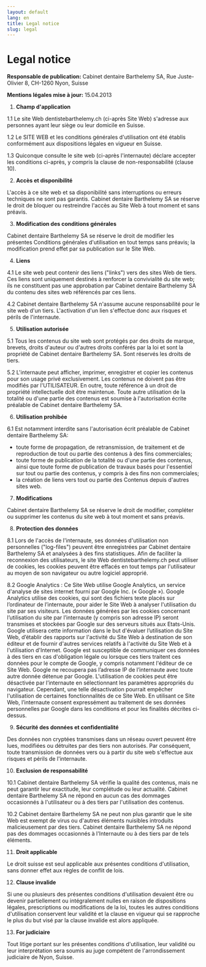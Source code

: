 ```yaml
---
layout: default
lang: en
title: Legal notice
slug: legal
---
```


# Legal notice

**Responsable de publication:** Cabinet dentaire Barthelemy SA, Rue Juste-Olivier 8, CH-1260 Nyon, Suisse  

**Mentions légales mise à jour:** 15.04.2013

 1. **Champ d'application**
 
 1.1 Le site Web dentistebarthelemy.ch  (ci-après Site Web) s'adresse aux personnes ayant leur siège ou leur domicile en Suisse.

 1.2 Le SITE WEB et les conditions générales d'utilisation ont été établis conformément aux dispositions légales en vigueur en Suisse.

 1.3 Quiconque consulte le site web (ci-après l'internaute) déclare accepter les conditions ci-après, y compris la clause de non-responsabilité (clause 10).         

 2. **Accès et disponibilité**
 
 L'accès à ce site web et sa disponibilité sans interruptions ou erreurs techniques ne sont pas garantis. Cabinet dentaire Barthelemy SA se réserve le droit de bloquer ou restreindre l'accès au Site Web à tout moment et sans préavis.

 3. **Modification des conditions générales**

 Cabinet dentaire Barthelemy SA se réserve le droit de modifier les présentes Conditions générales d'utilisation en tout temps sans préavis; la modification prend effet par sa publication sur le Site Web.       

 4. **Liens**
 
 4.1 Le site web peut contenir des liens ("links") vers des sites Web de tiers. Ces liens sont uniquement destinés à renforcer la convivialité du site web; ils ne constituent pas une approbation par Cabinet dentaire Barthelemy SA du contenu des sites web référencés par ces liens.

 4.2 Cabinet dentaire Barthelemy SA n'assume aucune responsabilité pour le site web d'un tiers. L'activation d'un lien s'effectue donc aux risques et périls de l'internaute.

 5. **Utilisation autorisée**
 
 5.1 Tous les contenus du site web sont protégés par des droits de marque, brevets, droits d'auteur ou d'autres droits conférés par la loi et sont la propriété de Cabinet dentaire Barthelemy SA. Sont réservés les droits de tiers.

 5.2 L'internaute peut afficher, imprimer, enregistrer et copier les contenus pour son usage privé exclusivement. Les contenus ne doivent pas être modifiés par l'UTILISATEUR. En outre, toute référence à un droit de propriété intellectuelle doit être maintenue. Toute autre utilisation de la totalité ou d'une partie des contenus est soumise à l'autorisation écrite préalable de Cabinet dentaire Barthelemy SA.

 6. **Utilisation prohibée**
 
 6.1 Est notamment interdite sans l'autorisation écrit préalable de Cabinet dentaire Barthelemy SA:
   * toute forme de propagation, de retransmission, de traitement et de reproduction de tout ou partie des contenus à des fins commerciales;
   * toute forme de publication de la totalité ou d'une partie des contenus, ainsi que toute forme de publication de travaux basés pour l'essentiel sur tout ou partie des contenus, y compris à des fins non commerciales;
   * la création de liens vers tout ou partie des Contenus depuis d'autres sites web.  

 7. **Modifications**
 
 Cabinet dentaire Barthelemy SA se réserve le droit de modifier, compléter ou supprimer les contenus du site web à tout moment et sans préavis.

 8. **Protection des données**
 
 8.1 Lors de l'accès de l'internaute, ses données d'utilisation non personnelles ("log-files") peuvent être enregistrées par Cabinet dentaire Barthelemy SA et analysées à des fins statistiques. Afin de faciliter la reconnexion des utilisateurs, le site Web dentistebarthelemy.ch peut utiliser de cookies, les cookies peuvent être effacés en tout temps par l'utilisateur au moyen de son navigateur ou autre logiciel approprié.

 8.2 Google Analytics : Ce Site Web utilise Google Analytics, un service d'analyse de sites internet fourni par Google Inc. (« Google »). Google Analytics utilise des cookies, qui sont des fichiers texte placés sur l’ordinateur de l’internaute, pour aider le Site Web à analyser l'utilisation du site par ses visiteurs. Les données générées par les cookies concernant l’utilisation du site par l’internaute (y compris son adresse IP) seront transmises et stockées par Google sur des serveurs situés aux Etats-Unis. Google utilisera cette information dans le but d'évaluer l’utilisation du Site Web, d’établir des rapports sur l'activité du Site Web à destination de son éditeur et de fournir d'autres services relatifs à l'activité du Site Web et à l'utilisation d'Internet. Google est susceptible de communiquer ces données à des tiers en cas d'obligation légale ou lorsque ces tiers traitent ces données pour le compte de Google, y compris notamment l'éditeur de ce Site Web. Google ne recoupera pas l’adresse IP de l’internaute avec toute autre donnée détenue par Google. L'utilisation de cookies peut être désactivée par l’internaute en sélectionnant les paramètres appropriés du navigateur. Cependant, une telle désactivation pourrait empêcher l'utilisation de certaines fonctionnalités de ce Site Web. En utilisant ce Site Web, l’internaute consent expressément au traitement de ses données personnelles par Google dans les conditions et pour les finalités décrites ci-dessus.

 9. **Sécurité des données et confidentialité**
 
 Des données non cryptées transmises dans un réseau ouvert peuvent être lues, modifiées ou détruites par des tiers non autorisés. Par conséquent, toute transmission de données vers ou à partir du site web s'effectue aux risques et périls de l'internaute.

 10. **Exclusion de responsabilité**
 
 10.1 Cabinet dentaire Barthelemy SA vérifie la qualité des contenus, mais ne peut garantir leur exactitude, leur complétude ou leur actualité.  Cabinet dentaire Barthelemy SA ne répond en aucun cas des dommages occasionnés à l'utilisateur ou à des tiers par l'utilisation des contenus.

 10.2 Cabinet dentaire Barthelemy SA ne peut non plus garantir que le site Web est exempt de virus ou d'autres éléments nuisibles introduits malicieusement par des tiers. Cabinet dentaire Barthelemy SA ne répond pas des dommages occasionnés à l'Internaute ou à des tiers par de tels éléments.

 11. **Droit applicable**
 
 Le droit suisse est seul applicable aux présentes conditions d'utilisation, sans donner effet aux règles de conflit de lois.

 12. **Clause invalide**
 
 Si une ou plusieurs des présentes conditions d'utilisation devaient être ou devenir partiellement ou intégralement nulles en raison de dispositions légales, prescriptions ou modifications de la loi, toutes les autres conditions d'utilisation conservent leur validité et la clause en vigueur qui se rapproche le plus du but visé par la clause invalide est alors appliquée.

 13. **For judiciaire**
 
 Tout litige portant sur les présentes conditions d'utilisation, leur validité ou leur interprétation sera soumis au juge compétent de l'arrondissement judiciaire de Nyon, Suisse.
